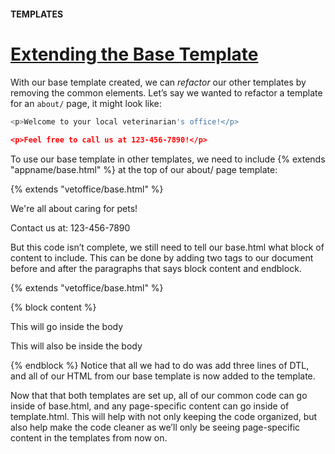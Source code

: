 #### TEMPLATES

# [Extending the Base Template](https://www.codecademy.com/paths/build-python-web-apps-with-django/tracks/templates-in-django/modules/django-templates/lessons/django-templates-lesson/exercises/extending-the-base-template)

With our base template created, we can *refactor* our other templates by removing the common elements. 
Let’s say we wanted to refactor a template for an `about/` page, it might look like:
```py
<p>Welcome to your local veterinarian's office!</p>
 
<p>Feel free to call us at 123-456-7890!</p>
```
To use our base template in other templates, we need to include {% extends "appname/base.html" %} at the top of our about/ page template:

{% extends "vetoffice/base.html" %}
 
<p> We're all about caring for pets!</p>
<p> Contact us at: 123-456-7890 </p>
But this code isn’t complete, we still need to tell our base.html what block of content to include. This can be done by adding two tags to our document before and after the paragraphs that says block content and endblock.

{% extends "vetoffice/base.html" %}
 
{% block content %}
<p>This will go inside the body</p>
 
<p>This will also be inside the body</p>
{% endblock %}
Notice that all we had to do was add three lines of DTL, and all of our HTML from our base template is now added to the template.

Now that that both templates are set up, all of our common code can go inside of base.html, and any page-specific content can go inside of template.html. This will help with not only keeping the code organized, but also help make the code cleaner as we’ll only be seeing page-specific content in the templates from now on.
